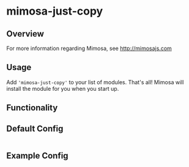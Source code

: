 mimosa-just-copy
===========

## Overview

For more information regarding Mimosa, see http://mimosajs.com

## Usage

Add `'mimosa-just-copy'` to your list of modules.  That's all!  Mimosa will install the module for you when you start up.

## Functionality


## Default Config

```
```

## Example Config

```
```